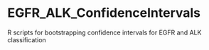 # EGFR_ALK_ConfidenceIntervals
R scripts for bootstrapping confidence intervals for EGFR and ALK classification
